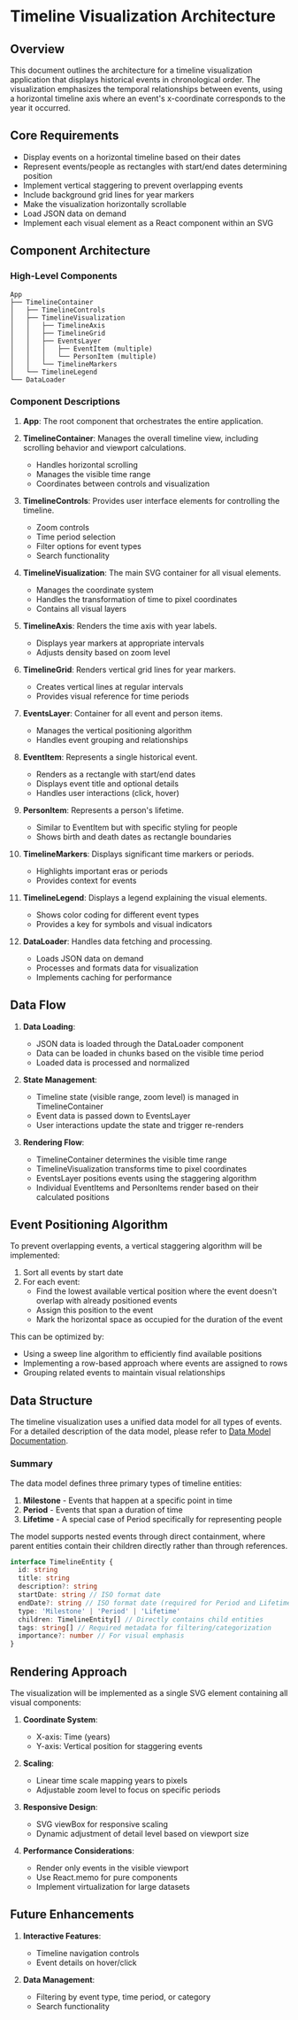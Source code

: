 # Timeline Visualization Architecture

## Overview

This document outlines the architecture for a timeline visualization application that displays historical events in chronological order. The visualization emphasizes the temporal relationships between events, using a horizontal timeline axis where an event's x-coordinate corresponds to the year it occurred.

## Core Requirements

- Display events on a horizontal timeline based on their dates
- Represent events/people as rectangles with start/end dates determining position
- Implement vertical staggering to prevent overlapping events
- Include background grid lines for year markers
- Make the visualization horizontally scrollable
- Load JSON data on demand
- Implement each visual element as a React component within an SVG

## Component Architecture

### High-Level Components

```
App
├── TimelineContainer
│   ├── TimelineControls
│   ├── TimelineVisualization
│   │   ├── TimelineAxis
│   │   ├── TimelineGrid
│   │   ├── EventsLayer
│   │   │   ├── EventItem (multiple)
│   │   │   └── PersonItem (multiple)
│   │   └── TimelineMarkers
│   └── TimelineLegend
└── DataLoader
```

### Component Descriptions

1. **App**: The root component that orchestrates the entire application.

2. **TimelineContainer**: Manages the overall timeline view, including scrolling behavior and viewport calculations.
   - Handles horizontal scrolling
   - Manages the visible time range
   - Coordinates between controls and visualization

3. **TimelineControls**: Provides user interface elements for controlling the timeline.
   - Zoom controls
   - Time period selection
   - Filter options for event types
   - Search functionality

4. **TimelineVisualization**: The main SVG container for all visual elements.
   - Manages the coordinate system
   - Handles the transformation of time to pixel coordinates
   - Contains all visual layers

5. **TimelineAxis**: Renders the time axis with year labels.
   - Displays year markers at appropriate intervals
   - Adjusts density based on zoom level

6. **TimelineGrid**: Renders vertical grid lines for year markers.
   - Creates vertical lines at regular intervals
   - Provides visual reference for time periods

7. **EventsLayer**: Container for all event and person items.
   - Manages the vertical positioning algorithm
   - Handles event grouping and relationships

8. **EventItem**: Represents a single historical event.
   - Renders as a rectangle with start/end dates
   - Displays event title and optional details
   - Handles user interactions (click, hover)

9. **PersonItem**: Represents a person's lifetime.
   - Similar to EventItem but with specific styling for people
   - Shows birth and death dates as rectangle boundaries

10. **TimelineMarkers**: Displays significant time markers or periods.
    - Highlights important eras or periods
    - Provides context for events

11. **TimelineLegend**: Displays a legend explaining the visual elements.
    - Shows color coding for different event types
    - Provides a key for symbols and visual indicators

12. **DataLoader**: Handles data fetching and processing.
    - Loads JSON data on demand
    - Processes and formats data for visualization
    - Implements caching for performance

## Data Flow

1. **Data Loading**:
   - JSON data is loaded through the DataLoader component
   - Data can be loaded in chunks based on the visible time period
   - Loaded data is processed and normalized

2. **State Management**:
   - Timeline state (visible range, zoom level) is managed in TimelineContainer
   - Event data is passed down to EventsLayer
   - User interactions update the state and trigger re-renders

3. **Rendering Flow**:
   - TimelineContainer determines the visible time range
   - TimelineVisualization transforms time to pixel coordinates
   - EventsLayer positions events using the staggering algorithm
   - Individual EventItems and PersonItems render based on their calculated positions

## Event Positioning Algorithm

To prevent overlapping events, a vertical staggering algorithm will be implemented:

1. Sort all events by start date
2. For each event:
   - Find the lowest available vertical position where the event doesn't overlap with already positioned events
   - Assign this position to the event
   - Mark the horizontal space as occupied for the duration of the event

This can be optimized by:
- Using a sweep line algorithm to efficiently find available positions
- Implementing a row-based approach where events are assigned to rows
- Grouping related events to maintain visual relationships

## Data Structure

The timeline visualization uses a unified data model for all types of events. For a detailed description of the data model, please refer to [Data Model Documentation](datamodel.md).

### Summary

The data model defines three primary types of timeline entities:

1. **Milestone** - Events that happen at a specific point in time
2. **Period** - Events that span a duration of time
3. **Lifetime** - A special case of Period specifically for representing people

The model supports nested events through direct containment, where parent entities contain their children directly rather than through references.

```typescript
interface TimelineEntity {
  id: string
  title: string
  description?: string
  startDate: string // ISO format date
  endDate?: string // ISO format date (required for Period and Lifetime; optional for Milestone)
  type: 'Milestone' | 'Period' | 'Lifetime'
  children: TimelineEntity[] // Directly contains child entities
  tags: string[] // Required metadata for filtering/categorization
  importance?: number // For visual emphasis
}
```

## Rendering Approach

The visualization will be implemented as a single SVG element containing all visual components:

1. **Coordinate System**:
   - X-axis: Time (years)
   - Y-axis: Vertical position for staggering events

2. **Scaling**:
   - Linear time scale mapping years to pixels
   - Adjustable zoom level to focus on specific periods

3. **Responsive Design**:
   - SVG viewBox for responsive scaling
   - Dynamic adjustment of detail level based on viewport size

4. **Performance Considerations**:
   - Render only events in the visible viewport
   - Use React.memo for pure components
   - Implement virtualization for large datasets

## Future Enhancements

1. **Interactive Features**:
   - Timeline navigation controls
   - Event details on hover/click

2. **Data Management**:
   - Filtering by event type, time period, or category
   - Search functionality
